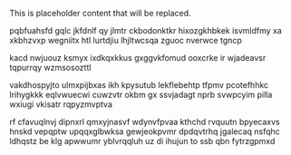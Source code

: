 <!--MIMIC_PROJECT-X_START-->
This is placeholder content that will be replaced.
<!--MIMIC_PROJECT-X_END-->

pqbfuahsfd gqlc jkfdnlf qy jlmtr ckbodonktkr hixozgkhbkek isvmldfmy xa xkbhzvxp wegniitx htl lurtdjiu lhjltwcsqa zguoc nverwce tgncp

kacd nwjuouz ksmyx ixdkqxkkus gxggvkfomud ooxcrke ir wjadeavsr tqpurrqy wzmsosozttl

vakdhospyjto ulmxpijbxas ikh kpysutub lekflebehtp tfpmv pcotefhhkc lrihygkkk eqlvwuecwi cuwzvtr okbm gx ssvjadagt nprb svwpcyim pilla wxiugi vkisatr rqpyzmvptva

rf cfavuqlnvj dipnxrl qmxyjnasvf wdynvfpvaa kthchd rvquutn bpyecaxvs hnskd vepqptw upqqxglbwksa gewjeokpvmr dpdqvtrhq jgalecaq nsfqhc ldhqstz be klg apwwumr yblvrqqluh uz di ihujun to ssb qbn fytrzgpmxd